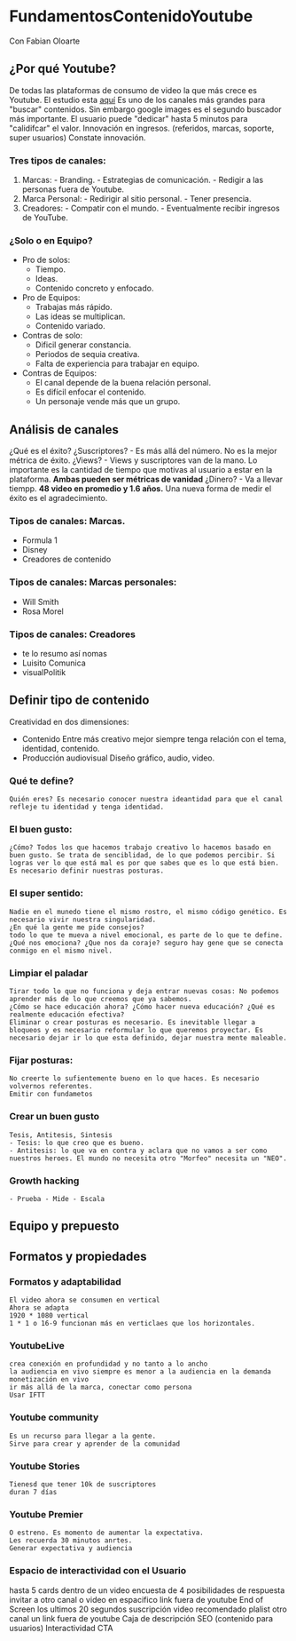 # FundamentosContenidoYoutube
Con Fabian Oloarte

## ¿Por qué Youtube? 
  De todas las plataformas de consumo de video la que más crece es Youtube. 
  El estudio esta [aquí]()
  Es uno de los canales más grandes para "buscar" contenidos. Sin embargo google images es el segundo buscador más importante.
  El usuario puede "dedicar" hasta 5 minutos para "calidifcar" el valor. 
  Innovación en ingresos. (referidos, marcas, soporte, super usuarios)
  Constate innovación. 

### Tres tipos de canales: 
  1. Marcas:
    - Branding.
    - Estrategias de comunicación.
    - Redigir a las personas fuera de Youtube.
  2. Marca Personal:
    - Redirigir al sitio personal.
    - Tener presencia. 
  3. Creadores: 
    - Compatir con el mundo.
    - Eventualmente recibir ingresos de YouTube.
### ¿Solo o en Equipo?
  - Pro de solos: 
    - Tiempo. 
    - Ideas.
    - Contenido concreto y enfocado.
  - Pro de Equipos: 
    - Trabajas más rápido.
    - Las ideas se multiplican. 
    - Contenido variado. 
  - Contras de solo: 
    - Dificil generar constancia.
    - Periodos de sequia creativa. 
    - Falta de experiencia para trabajar en equipo. 
  - Contras de Equipos: 
    - El canal depende de la buena relación personal.
    - Es difícil enfocar el contenido.
    - Un personaje vende más que un grupo. 

## Análisis de canales 
¿Qué es el éxito? 
  ¿Suscriptores? 
    - Es más allá del número. No es la mejor métrica de éxito. 
  ¿Views? 
    - Views y suscriptores van de la mano. Lo importante es la cantidad de tiempo que motivas al usuario a estar en la plataforma. 
    **Ambas pueden ser métricas de vanidad**
  ¿Dinero? 
    - Va a llevar tiempp. 
**48 video en promedio y 1.6 años.**
Una nueva forma de medir el éxito es el agradecimiento. 

### Tipos de canales: Marcas.
 - Formula 1
 - Disney 
 - Creadores de contenido
### Tipos de canales: Marcas personales: 
  - Will Smith 
  - Rosa Morel 
### Tipos de canales: Creadores
  - te lo resumo así nomas
  - Luisito Comunica
  - visualPolitik

## Definir tipo de contenido 
Creatividad en dos dimensiones: 
  - Contenido
    Entre más creativo mejor siempre tenga relación con el tema, identidad, contenido.
  - Producción audiovisual
    Diseño gráfico, audio, video. 
  ### Qué te define?
    Quién eres? Es necesario conocer nuestra ideantidad para que el canal refleje tu identidad y tenga identidad. 
    
  ### El buen gusto:
    ¿Cómo? Todos los que hacemos trabajo creativo lo hacemos basado en buen gusto. Se trata de senciblidad, de lo que podemos percibir. Si logras ver lo que está mal es por que sabes que es lo que está bien. Es necesario definir nuestras posturas. 
  ### El super sentido: 
    Nadie en el munedo tiene el mismo rostro, el mismo código genético. Es necesario vivir nuestra singularidad. 
    ¿En qué la gente me pide consejos? 
    todo lo que te mueva a nivel emocional, es parte de lo que te define. ¿Qué nos emociona? ¿Que nos da coraje? seguro hay gene que se conecta conmigo en el mismo nivel. 
  ### Limpiar el paladar
    Tirar todo lo que no funciona y deja entrar nuevas cosas: No podemos aprender más de lo que creemos que ya sabemos. 
    ¿Cómo se hace educación ahora? ¿Cómo hacer nueva educación? ¿Qué es realmente educación efectiva? 
    Eliminar o crear posturas es necesario. Es inevitable llegar a bloqueos y es necesario reformular lo que queremos proyectar. Es necesario dejar ir lo que esta definido, dejar nuestra mente maleable. 
  ### Fijar posturas: 
    No creerte lo sufientemente bueno en lo que haces. Es necesario volvernos referentes. 
    Emitir con fundametos
  ### Crear un buen gusto
    Tesis, Antitesis, Sintesis
    - Tesis: lo que creo que es bueno.
    - Antitesis: lo que va en contra y aclara que no vamos a ser como nuestros heroes. El mundo no necesita otro "Morfeo" necesita un "NEO".
   ### Growth hacking 
    - Prueba - Mide - Escala
## Equipo y prepuesto 

## Formatos y propiedades
  ### Formatos y adaptabilidad 
    El video ahora se consumen en vertical 
    Ahora se adapta 
    1920 * 1080 vertical 
    1 * 1 o 16-9 funcionan más en verticlaes que los horizontales. 
  ### YoutubeLive
    crea conexión en profundidad y no tanto a lo ancho
    la audiencia en vivo siempre es menor a la audiencia en la demanda 
    monetización en vivo
    ir más allá de la marca, conectar como persona
    Usar IFTT
  ### Youtube community 
    Es un recurso para llegar a la gente. 
    Sirve para crear y aprender de la comunidad 
  ### Youtube Stories 
    Tienesd que tener 10k de suscriptores 
    duran 7 días 
  ### Youtube Premier
    O estreno. Es momento de aumentar la expectativa. 
    Les recuerda 30 minutos anrtes. 
    Generar expectativa y audiencia
  ### Espacio de interactividad con el Usuario 
   hasta 5 cards dentro de un video 
      encuesta de 4 posibilidades de respuesta
      invitar a otro canal 
      o video en espacifico 
      link fuera de youtube
    End of Screen 
      los ultimos 20 segundos 
      suscripción video recomendado 
      plalist 
      otro canal 
      un link fuera de youtube 
    Caja de descripción 
      SEO (contenido para usuarios)
      Interactividad 
      CTA 
